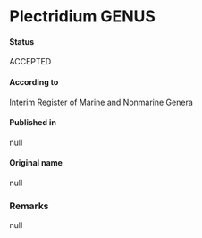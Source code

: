# Plectridium GENUS

#### Status
ACCEPTED

#### According to
Interim Register of Marine and Nonmarine Genera

#### Published in
null

#### Original name
null

### Remarks
null